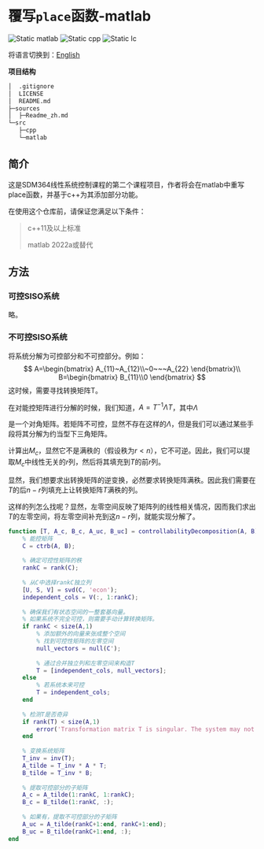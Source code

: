 # 覆写`place`函数-matlab

![Static matlab](https://img.shields.io/badge/matlab-2022a-green)
![Static cpp](https://img.shields.io/badge/c++-11-blue)
![Static lc](https://img.shields.io/badge/Linear-Control-red)

将语言切换到：[English](../README.md)

**项目结构**

```bash
│  .gitignore
│  LICENSE
│  README.md
├─sources
│  ├─Readme_zh.md
└─src
   ├─cpp
   └─matlab
```

## 简介

这是SDM364线性系统控制课程的第二个课程项目，作者将会在matlab中重写place函数，并基于c++为其添加部分功能。

在使用这个仓库前，请保证您满足以下条件：

> c++11及以上标准
>
> matlab 2022a或替代

## 方法

### 可控SISO系统

略。

### 不可控SISO系统

将系统分解为可控部分和不可控部分。例如：
$$
A=\begin{bmatrix}
A_{11}~A_{12}\\~0~~~A_{22}
\end{bmatrix}\\
B=\begin{bmatrix}
B_{11}\\0
\end{bmatrix}
$$
这时候，需要寻找转换矩阵T。

在对能控矩阵进行分解的时候，我们知道，$A=T^{-1}\Lambda T$，其中$\Lambda$

是一个对角矩阵。若矩阵不可控，显然不存在这样的$\Lambda$，但是我们可以通过某些手段将其分解为约当型下三角矩阵。

计算出$M_c$，显然它不是满秩的（假设秩为$r<n$），它不可逆。因此，我们可以提取$M_c$中线性无关的$r$列，然后将其填充到$T$的前$r$列。

显然，我们想要求出转换矩阵的逆变换，必然要求转换矩阵满秩。因此我们需要在$T$的后$n-r$列填充上让转换矩阵$T$满秩的列。

这样的列怎么找呢？显然，左零空间反映了矩阵列的线性相关情况，因而我们求出$T$的左零空间，将左零空间补充到这$n-r$列，就能实现分解了。

```matlab
function [T, A_c, B_c, A_uc, B_uc] = controllabilityDecomposition(A, B)
    % 能控矩阵
    C = ctrb(A, B);
    
    % 确定可控性矩阵的秩
    rankC = rank(C);
    
    % 从C中选择rankC独立列
    [U, S, V] = svd(C, 'econ');
    independent_cols = V(:, 1:rankC);
    
    % 确保我们有状态空间的一整套基向量。
    % 如果系统不完全可控，则需要手动计算转换矩阵。
    if rankC < size(A,1)
        % 添加额外的向量来张成整个空间
        % 找到可控性矩阵的左零空间
        null_vectors = null(C');
        
        % 通过合并独立列和左零空间来构造T
        T = [independent_cols, null_vectors];
    else
        % 若系统本来可控
        T = independent_cols;
    end
    
    % 检测T是否奇异
    if rank(T) < size(A,1)
        error('Transformation matrix T is singular. The system may not be controllable.');
    end
    
    % 变换系统矩阵
    T_inv = inv(T);
    A_tilde = T_inv * A * T;
    B_tilde = T_inv * B;
    
    % 提取可控部分的子矩阵
    A_c = A_tilde(1:rankC, 1:rankC);
    B_c = B_tilde(1:rankC, :);
    
    % 如果有，提取不可控部分的子矩阵
    A_uc = A_tilde(rankC+1:end, rankC+1:end);
    B_uc = B_tilde(rankC+1:end, :);
end
```

